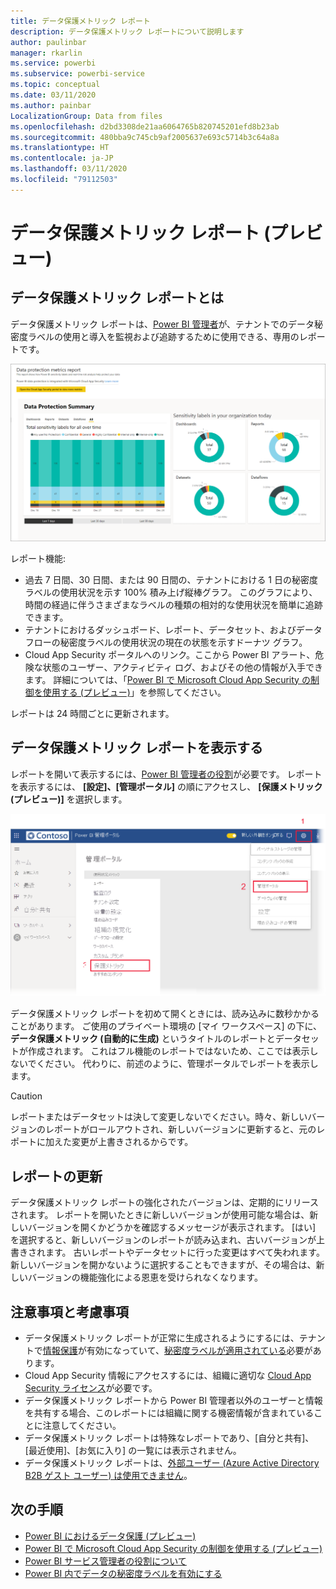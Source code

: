 ```yaml
---
title: データ保護メトリック レポート
description: データ保護メトリック レポートについて説明します
author: paulinbar
manager: rkarlin
ms.service: powerbi
ms.subservice: powerbi-service
ms.topic: conceptual
ms.date: 03/11/2020
ms.author: painbar
LocalizationGroup: Data from files
ms.openlocfilehash: d2bd3308de21aa6064765b820745201efd8b23ab
ms.sourcegitcommit: 480bba9c745cb9af2005637e693c5714b3c64a8a
ms.translationtype: HT
ms.contentlocale: ja-JP
ms.lasthandoff: 03/11/2020
ms.locfileid: "79112503"
---
```

# <a name="data-protection-metrics-report-preview"></a>データ保護メトリック レポート (プレビュー)

## <a name="what-is-the-data-protection-metrics-report"></a>データ保護メトリック レポートとは
データ保護メトリック レポートは、[Power BI 管理者](../service-admin-role.md)が、テナントでのデータ秘密度ラベルの使用と導入を監視および追跡するために使用できる、専用のレポートです。

![データ保護メトリック レポート](./media/service-security-data-protection-metrics-report/protection-metrics-seven-days-1.png)
 
レポート機能:
* 過去 7 日間、30 日間、または 90 日間の、テナントにおける 1 日の秘密度ラベルの使用状況を示す 100% 積み上げ縦棒グラフ。 このグラフにより、時間の経過に伴うさまざまなラベルの種類の相対的な使用状況を簡単に追跡できます。
* テナントにおけるダッシュボード、レポート、データセット、およびデータフローの秘密度ラベルの使用状況の現在の状態を示すドーナツ グラフ。
* Cloud App Security ポータルへのリンク。ここから Power BI アラート、危険な状態のユーザー、アクティビティ ログ、およびその他の情報が入手できます。 詳細については、「[Power BI で Microsoft Cloud App Security の制御を使用する (プレビュー)](./service-security-using-microsoft-cloud-app-security-controls.md)」を参照してください。

レポートは 24 時間ごとに更新されます。

## <a name="viewing-the-data-protection-metrics-report"></a>データ保護メトリック レポートを表示する

レポートを開いて表示するには、[Power BI 管理者の役割](../service-admin-role.md)が必要です。
レポートを表示するには、 **[設定]、[管理ポータル]** の順にアクセスし、 **[保護メトリック (プレビュー)]** を選択します。

![保護メトリックの管理ポータル](./media/service-security-data-protection-metrics-report/protection-metrics-admin-portal.png)
 
 
データ保護メトリック レポートを初めて開くときには、読み込みに数秒かかることがあります。 ご使用のプライベート環境の [マイ ワークスペース] の下に、**データ保護メトリック (自動的に生成)** というタイトルのレポートとデータセットが作成されます。 これはフル機能のレポートではないため、ここでは表示しないでください。 代わりに、前述のように、管理ポータルでレポートを表示します。

> [!CAUTION]
> レポートまたはデータセットは決して変更しないでください。時々、新しいバージョンのレポートがロールアウトされ、新しいバージョンに更新すると、元のレポートに加えた変更が上書きされるからです。

## <a name="report-updates"></a>レポートの更新

データ保護メトリック レポートの強化されたバージョンは、定期的にリリースされます。 レポートを開いたときに新しいバージョンが使用可能な場合は、新しいバージョンを開くかどうかを確認するメッセージが表示されます。 [はい] を選択すると、新しいバージョンのレポートが読み込まれ、古いバージョンが上書きされます。 古いレポートやデータセットに行った変更はすべて失われます。 新しいバージョンを開かないように選択することもできますが、その場合は、新しいバージョンの機能強化による恩恵を受けられなくなります。 
## <a name="notes-and-considerations"></a>注意事項と考慮事項
* データ保護メトリック レポートが正常に生成されるようにするには、テナントで[情報保護](./service-security-enable-data-sensitivity-labels.md)が有効になっていて、[秘密度ラベルが適用されている](../designer/service-security-apply-data-sensitivity-labels.md)必要があります。 
* Cloud App Security 情報にアクセスするには、組織に適切な [Cloud App Security ライセンス](https://docs.microsoft.com/power-bi/admin/service-security-using-microsoft-cloud-app-security-controls#microsoft-cloud-app-security-licensing)が必要です。
* データ保護メトリック レポートから Power BI 管理者以外のユーザーと情報を共有する場合、このレポートには組織に関する機密情報が含まれていることに注意してください。
* データ保護メトリック レポートは特殊なレポートであり、[自分と共有]、[最近使用]、[お気に入り] の一覧には表示されません。
* データ保護メトリック レポートは、[外部ユーザー (Azure Active Directory B2B ゲスト ユーザー) は使用できません](../service-admin-azure-ad-b2b.md)。
## <a name="next-steps"></a>次の手順
* [Power BI におけるデータ保護 (プレビュー)](./service-security-data-protection-overview.md)
* [Power BI で Microsoft Cloud App Security の制御を使用する (プレビュー)](./service-security-using-microsoft-cloud-app-security-controls.md)
* [Power BI サービス管理者の役割について](../service-admin-role.md)
* [Power BI 内でデータの秘密度ラベルを有効にする](./service-security-enable-data-sensitivity-labels.md)